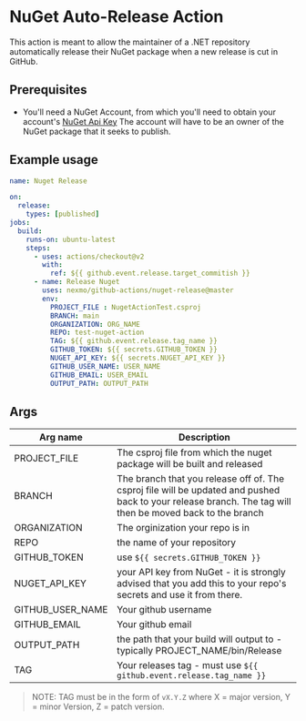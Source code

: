 # NuGet Auto-Release Action

This action is meant to allow the maintainer of a .NET repository automatically release their NuGet package when a new release is cut in GitHub.

## Prerequisites

* You'll need a NuGet Account, from which you'll need to obtain your account's [NuGet Api Key](https://www.nuget.org/account/apikeys) The account will have to be an owner of the NuGet package that it seeks to publish.

## Example usage

```yml
name: Nuget Release

on:
  release:
    types: [published]
jobs:
  build:
    runs-on: ubuntu-latest
    steps:
      - uses: actions/checkout@v2
        with:
          ref: ${{ github.event.release.target_commitish }}      
      - name: Release Nuget
        uses: nexmo/github-actions/nuget-release@master
        env:
          PROJECT_FILE : NugetActionTest.csproj          
          BRANCH: main
          ORGANIZATION: ORG_NAME
          REPO: test-nuget-action
          TAG: ${{ github.event.release.tag_name }}
          GITHUB_TOKEN: ${{ secrets.GITHUB_TOKEN }}
          NUGET_API_KEY: ${{ secrets.NUGET_API_KEY }}
          GITHUB_USER_NAME: USER_NAME
          GITHUB_EMAIL: USER_EMAIL
          OUTPUT_PATH: OUTPUT_PATH
```

## Args

| Arg name | Description |
| -------- | ---------- |
| PROJECT_FILE | The csproj file from which the nuget package will be built and released |
| BRANCH | The branch that you release off of. The csproj file will be updated and pushed back to your release branch. The tag will then be moved back to the branch|
| ORGANIZATION | The orginization your repo is in |
| REPO | the name of your repository |
| GITHUB_TOKEN | use `${{ secrets.GITHUB_TOKEN }}` |
| NUGET_API_KEY | your API key from NuGet - it is strongly advised that you add this to your repo's secrets and use it from there. |
| GITHUB_USER_NAME | Your github username |
| GITHUB_EMAIL| Your github email |
| OUTPUT_PATH | the path that your build will output to - typically PROJECT_NAME/bin/Release|
| TAG | Your releases tag - must use `${{ github.event.release.tag_name }}` |

> NOTE: TAG must be in the form of `vX.Y.Z` where X = major version, Y = minor Version, Z = patch version.